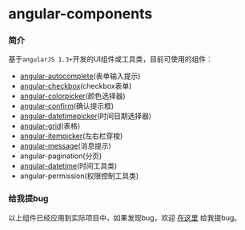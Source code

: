# angular-components

### 简介
基于`angularJS 1.3+`开发的UI组件或工具类，目前可使用的组件： 

- [angular-autocomplete](https://github.com/linjinying/angular-components/tree/master/angular-autocomplete)(表单输入提示)
- [angular-checkbox](https://github.com/linjinying/angular-components/tree/master/angular-checkbox)(checkbox表单)
- [angular-colorpicker](https://github.com/linjinying/angular-components/tree/master/angular-colorpicker)(颜色选择器)
- [angular-confirm](https://github.com/linjinying/angular-components/tree/master/angular-confirm)(确认提示框)
- [angular-datetimepicker](https://github.com/linjinying/angular-components/tree/master/angular-datetimepicker)(时间日期选择器)
- [angular-grid](https://github.com/linjinying/angular-components/tree/master/angular-grid)(表格)
- [angular-itempicker](https://github.com/linjinying/angular-components/tree/master/angular-itempicker)(左右栏穿梭)
- [angular-message](https://github.com/linjinying/angular-components/tree/master/angular-message)(消息提示)
- angular-pagination(分页)
- [angular-datetime](https://github.com/linjinying/angular-components/tree/master/angular-datetime)(时间工具类)
- angular-permission(权限控制工具类)

### 给我提bug
以上组件已经应用到实际项目中，如果发现bug，欢迎 [在这里](https://github.com/linjinying/angular-components/issues) 给我提bug。